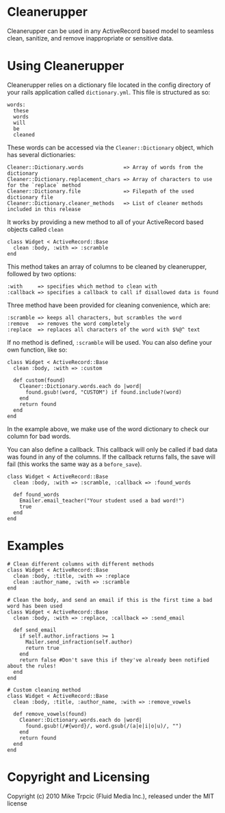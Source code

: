 # Cleanerupper #

Cleanerupper can be used in any ActiveRecord based model to seamless clean, sanitize, and
remove inappropriate or sensitive data.

# Using Cleanerupper #

Cleanerupper relies on a dictionary file located in the config directory of your rails
application called `dictionary.yml`.  This file is structured as so:

    words:
      these
      words
      will
      be
      cleaned

These words can be accessed via the `Cleaner::Dictionary` object, which has several dictionaries:

    Cleaner::Dictionary.words             => Array of words from the dictionary
    Cleaner::Dictionary.replacement_chars => Array of characters to use for the `replace` method
    Cleaner::Dictionary.file              => Filepath of the used dictionary file
    Cleaner::Dictionary.cleaner_methods   => List of cleaner methods included in this release

It works by  providing a new method to all of your ActiveRecord based objects called `clean`

    class Widget < ActiveRecord::Base
      clean :body, :with => :scramble
    end

This method takes an array of columns to be cleaned by cleanerupper, followed by two options:

    :with     => specifies which method to clean with
    :callback => specifies a callback to call if disallowed data is found

Three method have been provided for cleaning convenience, which are:

    :scramble => keeps all characters, but scrambles the word
    :remove   => removes the word completely
    :replace  => replaces all characters of the word with $%@^ text

If no method is defined, `:scramble` will be used.  You can also define your own function, like so:

    class Widget < ActiveRecord::Base
      clean :body, :with => :custom

      def custom(found)
        Cleaner::Dictionary.words.each do |word|
          found.gsub!(word, "CUSTOM") if found.include?(word)
        end
        return found
      end
    end

In the example above, we make use of the word dictionary to check our column for bad words.

You can also define a callback. This callback will only be called if bad data was found in any of
the columns.  If the callback returns falls, the save will fail (this works the same way as a `before_save`).

    class Widget < ActiveRecord::Base
      clean :body, :with => :scramble, :callback => :found_words

      def found_words
        Emailer.email_teacher("Your student used a bad word!")
        true
      end
    end


Examples
=======

    # Clean different columns with different methods
    class Widget < ActiveRecord::Base
      clean :body, :title, :with => :replace
      clean :author_name, :with => :scramble
    end

    # Clean the body, and send an email if this is the first time a bad word has been used
    class Widget < ActiveRecord::Base
      clean :body, :with => :replace, :callback => :send_email

      def send_email
        if self.author.infractions >= 1
          Mailer.send_infraction(self.author)
          return true
        end
        return false #Don't save this if they've already been notified about the rules!
      end
    end

    # Custom cleaning method
    class Widget < ActiveRecord::Base
      clean :body, :title, :author_name, :with => :remove_vowels

      def remove_vowels(found)
        Cleaner::Dictionary.words.each do |word|
          found.gsub!(/#{word}/, word.gsub(/(a|e|i|o|u)/, "")
        end
        return found
      end
    end

# Copyright and Licensing #
Copyright (c) 2010 Mike Trpcic (Fluid Media Inc.), released under the MIT license
